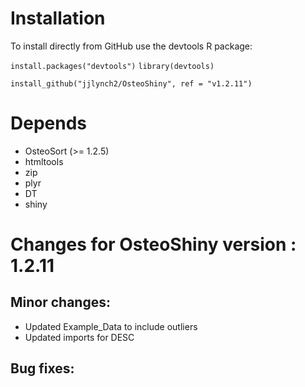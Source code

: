 # Installation
To install directly from GitHub use the devtools R package:

`install.packages("devtools")`
`library(devtools)`

`install_github("jjlynch2/OsteoShiny", ref = "v1.2.11")`

# Depends
* OsteoSort (>= 1.2.5)
* htmltools
* zip
* plyr
* DT
* shiny

# Changes for OsteoShiny version : 1.2.11

## Minor changes:
* Updated Example_Data to include outliers
* Updated imports for DESC

## Bug fixes:
